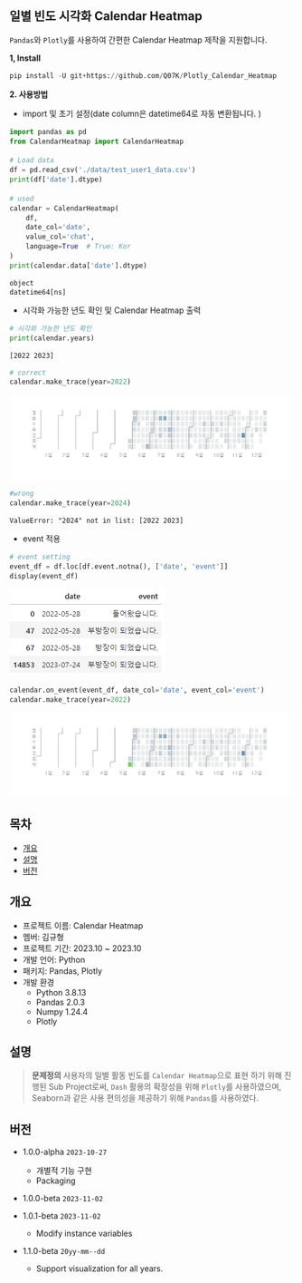 ## 일별 빈도 시각화 Calendar Heatmap
`Pandas`와  `Plotly`를 사용하여 간편한 Calendar Heatmap 제작을 지원합니다.

__1, Install__
```python
pip install -U git+https://github.com/Q07K/Plotly_Calendar_Heatmap
```

__2.  사용방법__
- import 및 초기 설정(date column은 datetime64로 자동 변환됩니다. )
```python
import pandas as pd
from CalendarHeatmap import CalendarHeatmap

# Load data
df = pd.read_csv('./data/test_user1_data.csv')
print(df['date'].dtype)

# used
calendar = CalendarHeatmap(
	df,
	date_col='date',
	value_col='chat',
	language=True  # True: Kor
)
print(calendar.data['date'].dtype)
```



```
object
datetime64[ns]
```



-  시각화 가능한 년도 확인 및 Calendar Heatmap 출력
```python
# 시각화 가능한 년도 확인
print(calendar.years)
```



```
[2022 2023]
```



```python
# correct
calendar.make_trace(year=2022)
```

![img](README_IMG/figure_1.png)



```python
#wrong
calendar.make_trace(year=2024)
```



```
ValueError: "2024" not in list: [2022 2023]
```



- event 적용
```python
# event setting
event_df = df.loc[df.event.notna(), ['date', 'event']]
display(event_df)
```

![img](README_IMG/figure_3.png)



```python
calendar.on_event(event_df, date_col='date', event_col='event')
calendar.make_trace(year=2022)
```

![img](README_IMG/figure_2.png)


## 목차
- [개요](#개요)
- [설명](#설명)
- [버전](#버전)


## 개요
- 프로젝트 이름: Calendar Heatmap
- 멤버: 김규형
- 프로젝트 기간: 2023.10 ~ 2023.10
- 개발 언어: Python
- 패키지: Pandas, Plotly
- 개발 환경
	- Python 3.8.13
	- Pandas 2.0.3
	- Numpy 1.24.4
	- Plotly 


## 설명
> __문제정의__
> 사용자의 일별 활동 빈도를 `Calendar Heatmap`으로 표현 하기 위해 진행된 Sub Project로써,
> `Dash` 활용의 확장성을 위해 `Plotly`를 사용하였으며,  Seaborn과 같은 사용 편의성을 제공하기 위해 `Pandas`를 사용하였다.


## 버전
- 1.0.0-alpha `2023-10-27`
	- 개별적 기능 구현
	- Packaging
- 1.0.0-beta `2023-11-02`
- 1.0.1-beta `2023-11-02`  
    - Modify instance variables

- 1.1.0-beta `20yy-mm--dd`
	- Support visualization for all years.

